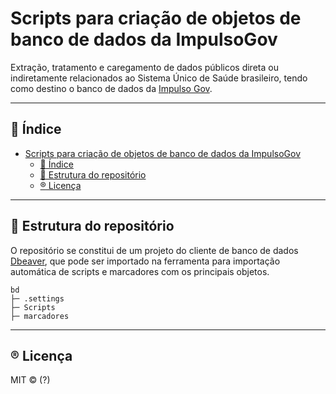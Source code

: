 <!--
SPDX-FileCopyrightText: 2021, 2022 ImpulsoGov <contato@impulsogov.org>

SPDX-License-Identifier: MIT
-->

# Scripts para criação de objetos de banco de dados da ImpulsoGov

Extração, tratamento e caregamento de dados públicos direta ou indiretamente relacionados ao Sistema Único de Saúde brasileiro, tendo como destino o banco de dados da [Impulso Gov](https://impulsogov.org/).

*******
## :mag_right: Índice
- [Scripts para criação de objetos de banco de dados da ImpulsoGov](#scripts-para-criação-de-objetos-de-banco-de-dados-da-impulsogov)
  - [:mag_right: Índice](#mag_right-índice)
  - [:milky_way: Estrutura do repositório](#milky_way-estrutura-do-repositório)
  - [:registered: Licença](#registered-licença)
*******
  
  
 <div id='estrutura'/>  
 
 ## :milky_way: Estrutura do repositório

O repositório se constitui de um projeto do cliente de banco de dados [Dbeaver](https://dbeaver.io/), que pode ser importado na ferramenta para importação automática de scripts e marcadores com os principais objetos.

```plain
bd
├─ .settings
├─ Scripts
├─ marcadores
```

*******
<div id='licenca'/>  

## :registered: Licença
MIT © (?)